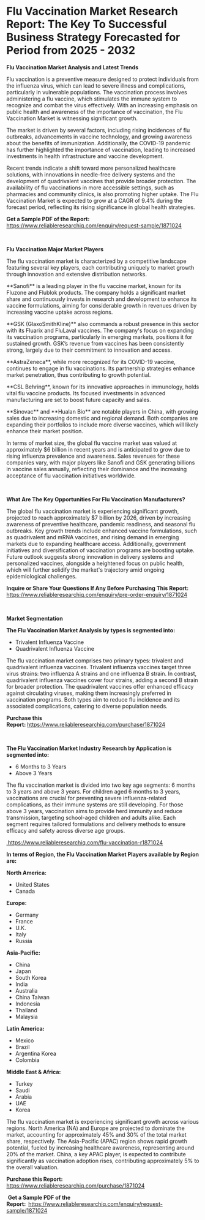<p><h1>Flu Vaccination Market Research Report: The Key To Successful Business Strategy Forecasted for Period from 2025 - 2032</h1></p><p><strong>Flu Vaccination Market Analysis and Latest Trends</strong></p>
<p><p>Flu vaccination is a preventive measure designed to protect individuals from the influenza virus, which can lead to severe illness and complications, particularly in vulnerable populations. The vaccination process involves administering a flu vaccine, which stimulates the immune system to recognize and combat the virus effectively. With an increasing emphasis on public health and awareness of the importance of vaccination, the Flu Vaccination Market is witnessing significant growth. </p><p>The market is driven by several factors, including rising incidences of flu outbreaks, advancements in vaccine technology, and growing awareness about the benefits of immunization. Additionally, the COVID-19 pandemic has further highlighted the importance of vaccination, leading to increased investments in health infrastructure and vaccine development.</p><p>Recent trends indicate a shift toward more personalized healthcare solutions, with innovations in needle-free delivery systems and the development of quadrivalent vaccines that provide broader protection. The availability of flu vaccinations in more accessible settings, such as pharmacies and community clinics, is also promoting higher uptake. The Flu Vaccination Market is expected to grow at a CAGR of 9.4% during the forecast period, reflecting its rising significance in global health strategies.</p></p>
<p><strong>Get a Sample PDF of the Report:&nbsp;</strong> <a href="https://www.reliableresearchiq.com/enquiry/request-sample/1871024?utm_campaign=3501&utm_medium=2&utm_source=Github&utm_content=ia&utm_term=19042025&utm_id=flu-vaccination">https://www.reliableresearchiq.com/enquiry/request-sample/1871024</a></p>
<p>&nbsp;</p>
<p><strong>Flu Vaccination Major Market Players</strong></p>
<p><p>The flu vaccination market is characterized by a competitive landscape featuring several key players, each contributing uniquely to market growth through innovation and extensive distribution networks.</p><p>**Sanofi** is a leading player in the flu vaccine market, known for its Fluzone and Flublok products. The company holds a significant market share and continuously invests in research and development to enhance its vaccine formulations, aiming for considerable growth in revenues driven by increasing vaccine uptake across regions.</p><p>**GSK (GlaxoSmithKline)** also commands a robust presence in this sector with its Fluarix and FluLaval vaccines. The company's focus on expanding its vaccination programs, particularly in emerging markets, positions it for sustained growth. GSK’s revenue from vaccines has been consistently strong, largely due to their commitment to innovation and access.</p><p>**AstraZeneca**, while more recognized for its COVID-19 vaccine, continues to engage in flu vaccinations. Its partnership strategies enhance market penetration, thus contributing to growth potential. </p><p>**CSL Behring**, known for its innovative approaches in immunology, holds vital flu vaccine products. Its focused investments in advanced manufacturing are set to boost future capacity and sales. </p><p>**Sinovac** and **Hualan Bio** are notable players in China, with growing sales due to increasing domestic and regional demand. Both companies are expanding their portfolios to include more diverse vaccines, which will likely enhance their market position.</p><p>In terms of market size, the global flu vaccine market was valued at approximately $6 billion in recent years and is anticipated to grow due to rising influenza prevalence and awareness. Sales revenues for these companies vary, with major players like Sanofi and GSK generating billions in vaccine sales annually, reflecting their dominance and the increasing acceptance of flu vaccination initiatives worldwide.</p></p>
<p>&nbsp;</p>
<p><strong>What Are The Key Opportunities For Flu Vaccination Manufacturers?</strong></p>
<p><p>The global flu vaccination market is experiencing significant growth, projected to reach approximately $7 billion by 2026, driven by increasing awareness of preventive healthcare, pandemic readiness, and seasonal flu outbreaks. Key growth trends include enhanced vaccine formulations, such as quadrivalent and mRNA vaccines, and rising demand in emerging markets due to expanding healthcare access. Additionally, government initiatives and diversification of vaccination programs are boosting uptake. Future outlook suggests strong innovation in delivery systems and personalized vaccines, alongside a heightened focus on public health, which will further solidify the market's trajectory amid ongoing epidemiological challenges.</p></p>
<p><strong>Inquire or Share Your Questions If Any Before Purchasing This Report:</strong> <a href="https://www.reliableresearchiq.com/enquiry/pre-order-enquiry/1871024?utm_campaign=3501&utm_medium=2&utm_source=Github&utm_content=ia&utm_term=19042025&utm_id=flu-vaccination">https://www.reliableresearchiq.com/enquiry/pre-order-enquiry/1871024</a></p>
<p>&nbsp;</p>
<p><strong>Market Segmentation</strong></p>
<p><strong>The Flu Vaccination Market Analysis by types is segmented into:</strong></p>
<p><ul><li>Trivalent Influenza Vaccine</li><li>Quadrivalent Influenza Vaccine</li></ul></p>
<p><p>The flu vaccination market comprises two primary types: trivalent and quadrivalent influenza vaccines. Trivalent influenza vaccines target three virus strains: two influenza A strains and one influenza B strain. In contrast, quadrivalent influenza vaccines cover four strains, adding a second B strain for broader protection. The quadrivalent vaccines offer enhanced efficacy against circulating viruses, making them increasingly preferred in vaccination programs. Both types aim to reduce flu incidence and its associated complications, catering to diverse population needs.</p></p>
<p><strong>Purchase this Report:&nbsp;</strong><a href="https://www.reliableresearchiq.com/purchase/1871024?utm_campaign=3501&utm_medium=2&utm_source=Github&utm_content=ia&utm_term=19042025&utm_id=flu-vaccination">https://www.reliableresearchiq.com/purchase/1871024</a></p>
<p>&nbsp;</p>
<p><strong>The Flu Vaccination Market Industry Research by Application is segmented into:</strong></p>
<p><ul><li>6 Months to 3 Years</li><li>Above 3 Years</li></ul></p>
<p><p>The flu vaccination market is divided into two key age segments: 6 months to 3 years and above 3 years. For children aged 6 months to 3 years, vaccinations are crucial for preventing severe influenza-related complications, as their immune systems are still developing. For those above 3 years, vaccination aims to provide herd immunity and reduce transmission, targeting school-aged children and adults alike. Each segment requires tailored formulations and delivery methods to ensure efficacy and safety across diverse age groups.</p></p>
<p><a href="https://www.reliableresearchiq.com/flu-vaccination-r1871024?utm_campaign=3501&utm_medium=2&utm_source=Github&utm_content=ia&utm_term=19042025&utm_id=flu-vaccination">&nbsp;https://www.reliableresearchiq.com/flu-vaccination-r1871024</a></p>
<p><strong>In terms of Region, the Flu Vaccination Market Players available by Region are:</strong></p>
<p>
    <p> <strong> North America: </strong>
        <ul>
            <li>United States</li>
            <li>Canada</li>
        </ul>
        </p> 
    <p> <strong> Europe: </strong>
        <ul>
            <li>Germany</li>
            <li>France</li>
            <li>U.K.</li>
            <li>Italy</li>
            <li>Russia</li>
        </ul>
        </p> 
    <p> <strong> Asia-Pacific: </strong>
        <ul>
            <li>China</li>
            <li>Japan</li>
            <li>South Korea</li>
            <li>India</li>
            <li>Australia</li>
            <li>China Taiwan</li>
            <li>Indonesia</li>
            <li>Thailand</li>
            <li>Malaysia</li>
        </ul>
        </p> 
    <p> <strong> Latin America: </strong>
        <ul>
            <li>Mexico</li>
            <li>Brazil</li>
            <li>Argentina Korea</li>
            <li>Colombia</li>
        </ul>
        </p> 
    <p> <strong> Middle East & Africa: </strong>
        <ul>
            <li>Turkey</li>
            <li>Saudi</li>
            <li>Arabia</li>
            <li>UAE</li>
            <li>Korea</li>
        </ul>
    </p>
    </p>
<p><p>The flu vaccination market is experiencing significant growth across various regions. North America (NA) and Europe are projected to dominate the market, accounting for approximately 45% and 30% of the total market share, respectively. The Asia-Pacific (APAC) region shows rapid growth potential, fueled by increasing healthcare awareness, representing around 20% of the market. China, a key APAC player, is expected to contribute significantly as vaccination adoption rises, contributing approximately 5% to the overall valuation.</p></p>
<p><strong>Purchase this Report: </strong><a href="https://www.reliableresearchiq.com/purchase/1871024?utm_campaign=3501&utm_medium=2&utm_source=Github&utm_content=ia&utm_term=19042025&utm_id=flu-vaccination">https://www.reliableresearchiq.com/purchase/1871024</a></p>
<p>&nbsp;<strong>Get a Sample PDF of the Report:&nbsp;&nbsp;</strong><a href="https://www.reliableresearchiq.com/enquiry/request-sample/1871024?utm_campaign=3501&utm_medium=2&utm_source=Github&utm_content=ia&utm_term=19042025&utm_id=flu-vaccination">https://www.reliableresearchiq.com/enquiry/request-sample/1871024</a></p>
<p><strong></strong></p>
<p><p></p><p></p><p></p></p>